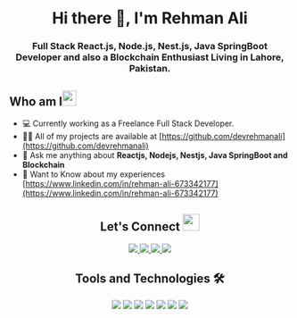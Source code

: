 <h1 align="center">Hi there 👋, I'm Rehman Ali</h1>

<h3 align="center">Full Stack React.js, Node.js, Nest.js, Java SpringBoot Developer and also a Blockchain Enthusiast Living in Lahore, Pakistan.</h3>

<h2 align="left">Who am I<img src="https://media.giphy.com/media/PcKC9fLGwWSEDw0Mrj/giphy.gif" height="27px" width="25px"></h2>

- 💻 Currently working as a Freelance Full Stack Developer.
- 👨‍💻 All of my projects are available at [https://github.com/devrehmanali](https://github.com/devrehmanali)
- 💬 Ask me anything about **Reactjs, Nodejs, Nestjs, Java SpringBoot and Blockchain**
- 📄 Want to Know about my experiences [https://www.linkedin.com/in/rehman-ali-673342177](https://www.linkedin.com/in/rehman-ali-673342177)

<h2 align="center"> Let's Connect <img src="https://media.giphy.com/media/jOz35yxbuhvVQDKrce/giphy.gif" height="30px" width="30px"></h2>

<div align="center">
      <a href="https://www.linkedin.com/in/rehman-ali-673342177">
        <img src="https://img.shields.io/badge/LinkedIn-0077B5?style=for-the-badge&logo=linkedin&logoColor=white">
      </a>
      <a href="https://github.com/devrehmanali">
        <img src="https://img.shields.io/badge/GitHub-100000?style=for-the-badge&logo=github&logoColor=white">
      </a>
      <a href="mailto:dev.rehmanali@gmail.com">
        <img src="https://img.shields.io/badge/Gmail-D14836?style=for-the-badge&logo=gmail&logoColor=white">
      </a>
      <a href="https://instagram.com/rehman_a_li">
        <img src="https://img.shields.io/badge/Instagram-E4405F?style=for-the-badge&logo=instagram&logoColor=white">
      </a>
</div>

<h2 align="center">Tools and Technologies 🛠</h2>
<div align="center">
  <img src="https://img.shields.io/badge/React-20232A?style=for-the-badge&logo=react&logoColor=61DAFB" />
  <img src="https://img.shields.io/badge/JS-Node.js-success?style=for-the-badge&logo=appveyor" />
  <img src="https://img.shields.io/badge/JS-Nest.js-success?style=for-the-badge&logo=appveyor" />
  <img src="https://img.shields.io/badge/TypeScript-007ACC?style=for-the-badge&logo=typescript&logoColor=white" />
  <img src="https://img.shields.io/badge/Java-SpringBoot-green?style=for-the-badge&logo=appveyor" />
  <img src="https://img.shields.io/badge/Amazon_AWS-FF9900?style=for-the-badge&logo=amazonaws&logoColor=white" />
  <img src="https://img.shields.io/badge/Ethereum-3C3C3D?style=for-the-badge&logo=Ethereum&logoColor=white" />
<br>
<br>
</div>


<!--
**devrehmanali/devrehmanali** is a ✨ _special_ ✨ repository because its `README.md` (this file) appears on your GitHub profile.

Here are some ideas to get you started:

- 🔭 I’m currently working on ...
- 🌱 I’m currently learning ...
- 👯 I’m looking to collaborate on ...
- 🤔 I’m looking for help with ...
- 💬 Ask me about ...
- 📫 How to reach me: ...
- 😄 Pronouns: ...
- ⚡ Fun fact: ...
-->
